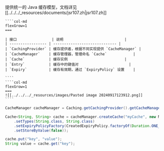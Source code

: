 提供统一的 Java 缓存模型，文档详见 [[../../../_resources/documents/jsr107.zh|jsr107.zh]]

`````col
````col-md
flexGrow=1
===

| 接口                | 说明                            |
| ----------------- | ----------------------------- |
| `CachingProvider` | 缓存提供者，根据不同实现提供 `CacheManager` |
| `CacheManager`    | 缓存管理器，管理命名 `Cache`            |
| `Cache`           | 缓存实例                          |
| `Entry`           | 缓存中的键值对                       |
| `Expiry`          | 缓存有效期，通过 `ExpiryPolicy` 设置    |

````
````col-md
flexGrow=1
===
![[../../../_resources/images/Pasted image 20240917123912.png]]
````
`````

```java
CacheManager cacheManager = Caching.getCachingProvider().getCacheManager();

Cache<String, String> cache = cacheManager.createCache("myCache", new MutableConfiguration<>()
    .setTypes(String.class, String.class)
    .setExpiryPolicyFactory(CreatedExpiryPolicy.factoryOf(Duration.ONE_HOUR))
    .setStoreByValue(false));

cache.put("key", "value");
String value = cache.get("key");
```